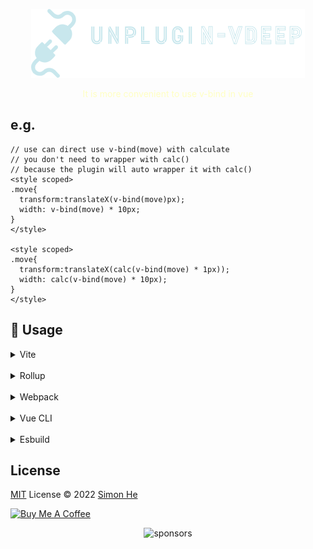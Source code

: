 <p align="center">
  <img src="./assets/kv1.png" />
</p>

<p align="center">
  <font  color="#FFFFC2">
    It is more convenient to use v-bind in vue
  </font>
</p>

## e.g.
```vue
// use can direct use v-bind(move) with calculate
// you don't need to wrapper with calc()
// because the plugin will auto wrapper it with calc()
<style scoped>
.move{
  transform:translateX(v-bind(move)px);
  width: v-bind(move) * 10px;
}
</style>

<style scoped>
.move{
  transform:translateX(calc(v-bind(move) * 1px));
  width: calc(v-bind(move) * 10px);
}
</style>
```

## 🌈 Usage

<details>
<summary>Vite</summary>

```ts
// vite.config.ts
import { vitePlugin } from 'unplugin-v-bind'
export default defineConfig({
  plugins: [vitePlugin(/* options */)],
})
```

</details>
<br>
<details>
<summary>Rollup</summary>

```ts
// rollup.config.js
import { resolve } from 'path'
import { rollupPlugin } from 'unplugin-v-bind'
export default {
  plugins: [rollupPlugin(/* options */)],
}
```

</details>
<br>
<details>
<summary>Webpack</summary>

```ts
// webpack.config.js
module.exports = {
  /* ... */
  plugins: [
    require('unplugin-v-bind').webpackPlugin({
      /* options */
    }),
  ],
}
```

</details>
<br>
<details>
<summary>Vue CLI</summary>

```ts
// vue.config.js
module.exports = {
  configureWebpack: {
    plugins: [
      require('unplugin-v-bind').webpackPlugin({
        /* options */
      }),
    ],
  },
}
```

</details>
<br>
<details>
<summary>Esbuild</summary>

```ts
// esbuild.config.js
import { build } from 'esbuild'
import { esbuildPlugin } from 'unplugin-v-bind'

build({
  plugins: [esbuildPlugin(/* options */)],
})
```

</details>


## License
[MIT](./LICENSE) License © 2022 [Simon He](https://github.com/Simon-He95)

<a href="https://github.com/Simon-He95/sponsor" target="_blank"><img src="https://cdn.buymeacoffee.com/buttons/default-orange.png" alt="Buy Me A Coffee" style="height: 51px !important;width: 217px !important;" ></a>


<span><div align="center">![sponsors](https://www.hejian.club/images/sponsors.jpg)</div></span>
